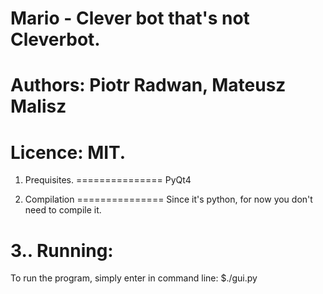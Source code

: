 # Mario - Clever bot that's not Cleverbot.
# Authors: Piotr Radwan, Mateusz Malisz
# Licence: MIT.


1. Prequisites.
===============
PyQt4

2. Compilation
===============
Since it's python, for now you don't need to compile it.

3.. Running:
===============

To run the program, simply enter in command line:
$./gui.py
